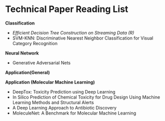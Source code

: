 # Technical Paper Reading List


**Classification**
-  _Efficient Decision Tree Construction on Streaming Data (R)_
-  SVM-KNN: Discriminative Nearest Neighbor Classification for Visual Category Recognition

**Neural Network**
-  Generative Adversarial Nets

**Application(General)**



**Application (Molecular Machine Learning)**
- DeepTox: Toxicity Prediction using Deep Learning
- In Silico Prediction of Chemical Toxicity for Drug Design Using Machine Learning Methods and Structural Alerts
- A Deep Learning Approach to Antibiotic Discovery
- MoleculeNet: A Benchmark for Molecular Machine Learning
